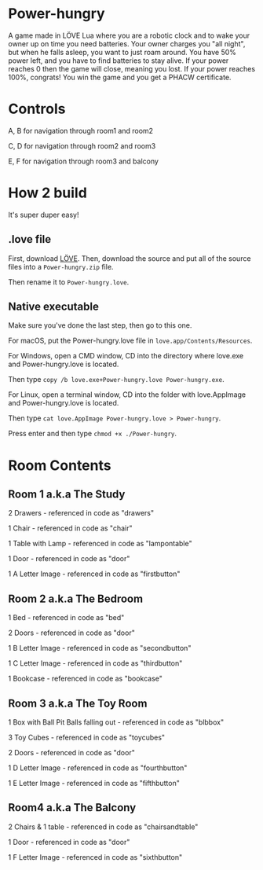 # Power-hungry
A game made in LÖVE Lua where you are a robotic clock and to wake your owner up on time you need batteries. Your owner charges you "all night", but when he falls asleep, you want to just roam around. You have 50% power left, and you have to find batteries to stay alive. If your power reaches 0 then the game will close, meaning you lost. If your power reaches 100%, congrats! You win the game and you get a PHACW certificate.

# Controls
A, B for navigation through room1 and room2

C, D for navigation through room2 and room3

E, F for navigation through room3 and balcony

# How 2 build
It's super duper easy!
## .love file
First, download [LÖVE](https://love2d.org). Then, download the source and put all of the source files into a ```Power-hungry.zip``` file. 

Then rename it to ```Power-hungry.love```.

## Native executable
Make sure you've done the last step, then go to this one.

For macOS, put the Power-hungry.love file in ```love.app/Contents/Resources```.

For Windows, open a CMD window, CD into the directory where love.exe and Power-hungry.love is located.

Then type ```copy /b love.exe+Power-hungry.love Power-hungry.exe```.

For Linux, open a terminal window, CD into the folder with love.AppImage and Power-hungry.love is located. 

Then type ```cat love.AppImage Power-hungry.love > Power-hungry```. 

Press enter and then type ```chmod +x ./Power-hungry```.

# Room Contents

## Room 1 a.k.a The Study
2 Drawers - referenced in code as "drawers"

1 Chair - referenced in code as "chair"

1 Table with Lamp - referenced in code as "lampontable"

1 Door - referenced in code as "door"

1 A Letter Image - referenced in code as "firstbutton"

## Room 2 a.k.a The Bedroom
1 Bed - referenced in code as "bed"

2 Doors - referenced in code as "door"

1 B Letter Image - referenced in code as "secondbutton"

1 C Letter Image - referenced in code as "thirdbutton"

1 Bookcase - referenced in code as "bookcase"

## Room 3 a.k.a The Toy Room
1 Box with Ball Pit Balls falling out - referenced in code as "blbbox"

3 Toy Cubes - referenced in code as "toycubes"

2 Doors - referenced in code as "door"

1 D Letter Image - referenced in code as "fourthbutton"

1 E Letter Image - referenced in code as "fifthbutton"

## Room4 a.k.a The Balcony
2 Chairs & 1 table - referenced in code as "chairsandtable"

1 Door - referenced in code as "door"

1 F Letter Image - referenced in code as "sixthbutton"
